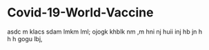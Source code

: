 # Covid-19-World-Vaccine
asdc m
klacs
sdam
lmkm
lml;
ojogk
khblk
nm ,m
hni
nj
huii
inj
hb
jn
h  
h h
gogu
lbj,
